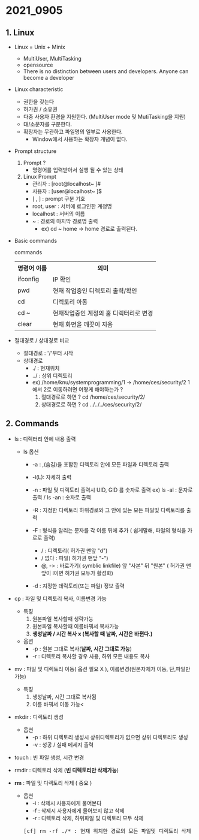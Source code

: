 # 2021_0905

## 1. Linux
- Linux = Unix + Minix
    - MultiUser, MultiTasking 
    - opensource
    - There is no distinction between users and developers. Anyone can become a developer

- Linux characteristic
    - 권한을 갖는다
    - 허가권 / 소유권
    - 다중 사용자 환경을 지원한다. (MultiUser mode 및 MutiTasking을 지원)
    - 대/소문자를 구분한다.
    - 확장자는 무관하고 파일명의 일부로 사용한다.
        + Window에서 사용하는 확장자 개념이 없다.

- Prompt structure
    1. Prompt ?
        - 명령어를 입력받아서 실행 될 수 있는 상태
    2. Linux Prompt
        - 관리자    : [root@localhost~ ]#
        - 사용자    : [user@localhost~ ]$
        - [ , ]    : prompt 구분 기호
        - root, user : 서버에 로그인한 계정명
        - localhost  : 서버의 이름
        - ~          : 경로의 마지막 경로명 출력
            - ex) cd ~ home -> home 경로로 출력된다.

- Basic commands
    <table> commands
        <th>명령어 이름</th>
        <th>의미</th>
        <tr>
            <td>ifconfig</td>
            <td>IP 확인</td>
        </tr>
        <tr>
            <td>pwd</td>
            <td>현재 작업중인 디렉토리 출력/확인</td>
        </tr>
        <tr>
            <td>cd</td>
            <td>디렉토리 아동</td>
        </tr>
        <tr>
            <td>cd ~</td>
            <td>현재작업중인 계정의 홈 디렉터리로 변경</td>
        </tr>
        <tr>
            <td>clear</td>
            <td>현재 화면을 깨끗이 지움</td>
        </tr>
    </table>

- 절대경로 / 상대경로 비교
    - 절대경로 : '/'부터 시작
    - 상대경로 
        - ./ : 현재위치
        - ../ : 상위 디렉토리
        - ex) /home/knu/systemprogramming/1 -> /home/ces/security/2  1에서 2로 이동하려면 어떻게 해야하는가 ?
            1. 절대경로로 하면 ? cd /home/ces/security/2/
            2. 상대경로로 하면 ? cd ../../../ces/security/2/

## 2. Commands
- ls : 디렉터리 안에 내용 출력
    - ls 옵션
        - -a : ,(숨김)을 포함한 디렉토리 안에 모든 파일과 디렉토리 출력
        - -l(L): 자세히 출력
        - -n : 파일 및 디렉토리 출력시 UID, GID 를 숫자로 출력
            ex) ls -al : 문자로 출력  / ls -an : 숫자로 출력
        
        - -R : 지정한 디렉토리 하위경로와 그 안에 있는 모든 파일및 디렉토리를 출력
        - -F : 형식을 알리는 문자를 각 이름 뒤에 추가 ( 쉽게말해, 파일의 형식을 가로로 출력)
            - / : 디렉토리( 허가권 맨앞 "d")
            - / 없다 : 파일( 허가권 맨앞 "-")
            - @, -> : 바로가기( symblic linkfile) 앞 "사본" 뒤 "원본" ( 허가권 맨앞이 l이면 허가권 모두가 활성화)
        - -d : 지정한 데릭토리(또는 파일) 정보 출력

- cp : 파일 및 디렉토리 복사, 이름변경 가능
    - 특징
        1. 원본파일 복사할때 생략가능
        2. 원본파일 복사할때 이름바꿔서 복사가능
        3. **생성날짜 / 시간 복사 x (복사할 때 날짜, 시간은 바뀐다.)**
    - 옵션
        - -p : 원본 그대로 복사(**날짜, 시간 그대로 가능**)
        - -r : 디렉토리 복사할 경우 사용, 하위 모든 내용도 복사

- mv : 파일 및 디렉토리 이동( 옵션 필요 X ), 이름변경(원본자체가 이동, 단,파일만 가능)
    - 특징
        1. 생성날짜, 시간 그대로 복사됨
        2. 이름 바꿔서 이동 가능<

- mkdir : 디렉토리 생성
    - 옵션
        - -p : 하위 디렉토리 생성시 상위디렉토리가 없으면 상위 디렉토리도 생성
        - -v : 성공 / 실패 메세지 출력

- touch : 빈 파일 생성, 시간 변경

- rmdir : 디렉토리 삭제 (**빈 디렉토리만 삭제가능**)

- **rm** : 파일 및 디렉토리 삭제 ( 중요 ) 
    - 옵션
        - -i : 삭제시 사용자에게 물어본다
        - -f : 삭제시 사용자에게 물어보지 않고 삭제
        - -r : 디렉토리 삭제, 하위파일 및 디렉토리 모두 삭제
        <pre>[cf] rm -rf ./* : 현재 위치한 경로의 모든 파일및 디렉토리 삭제</pre>